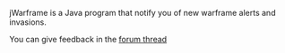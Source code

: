 jWarframe is a Java program that notify you of new warframe alerts and invasions.

You can give feedback in the [forum thread](https://forums.warframe.com/index.php?/topic/221940-jwarframe-alpha-7-alert-and-invasion-notifier-for-winlinuxmac/)